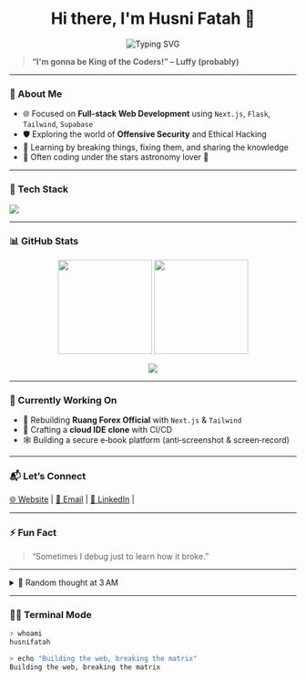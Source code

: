 <!-- ────────────────────────────────────────────  HEADER ──────────────────────────────────────────── -->

<h1 align="center">Hi there, I'm Husni Fatah 👋</h1>

<p align="center">
  <img src="https://readme-typing-svg.herokuapp.com?font=Fira+Code&size=22&duration=2000&pause=1000&color=00FFAA&center=true&vCenter=true&width=435&lines=Web+Developer+%F0%9F%96%A5;Security+Learner+%F0%9F%95%B5%EF%B8%8F;Curious+Mind+%F0%9F%94%8D"
       alt="Typing SVG" />
</p>

> **“I'm gonna be King of the Coders!” – Luffy (probably)**

---

### 🚀 About Me
- 🌐 Focused on **Full‑stack Web Development** using `Next.js`, `Flask`, `Tailwind`, `Supabase`
- 🛡️ Exploring the world of **Offensive Security** and Ethical Hacking
- 🧠 Learning by breaking things, fixing them, and sharing the knowledge
- 🌙 Often coding under the stars astronomy lover 🌌

---

### 🧰 Tech Stack
<p>
  <img src="https://skillicons.dev/icons?i=nextjs,react,vue,nuxt,nest,svelte,vite,express,tailwind,js,ts,python,flask,django,go,php,laravel,swift,cloudflare,supabase,sqlite,mysql,postgresql,mongodb,git,linux,kali,bash,vscode,vscodium" />
</p>

---

### 📊 GitHub Stats
<p align="center">
  <img src="https://github-readme-stats.vercel.app/api?username=husnifatah&show_icons=true&theme=radical" height="165" />
  <img src="https://streak-stats.demolab.com?user=husnifatah&theme=radical" height="165" />
</p>

<p align="center">
  <img src="https://github-profile-trophy.vercel.app/?username=husnifatah&theme=radical&no-frame=true&column=4" />
</p>

---

### 🔭 Currently Working On
- 🚧 Rebuilding **Ruang Forex Official** with `Next.js` & `Tailwind`
- 🧪 Crafting a **cloud IDE clone** with CI/CD
- 🕸️ Building a secure e‑book platform (anti‑screenshot & screen‑record)

---

### 📬 Let’s Connect
<p>
  <a href="https://husnifatah.vercel.app" target="_blank">🌐 Website</a> |
  <a href="mailto:husnifatah0@gmail.com" target="_blank">📧 Email</a> |
  <a href="https://linkedin.com/in/husni-fatah-7b3b13262" target="_blank">🔗 LinkedIn</a> |
</p>

---

### ⚡ Fun Fact
> “Sometimes I debug just to learn how it broke.”

---

<details>
  <summary>🧠 Random thought at 3 AM</summary>
  <blockquote>
    <em>“Imagine if <strong>console.log()</strong> charged you per use... how broke would you be?”</em>
  </blockquote>
</details>

---

### 🧑‍💻 Terminal Mode
```bash
> whoami
husnifatah

> echo "Building the web, breaking the matrix"
Building the web, breaking the matrix
